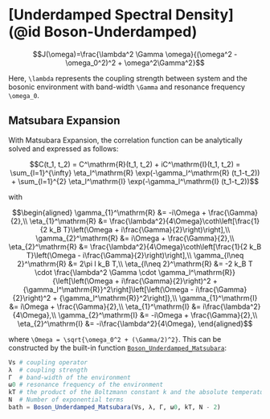 # [Underdamped Spectral Density](@id Boson-Underdamped)
```math
J(\omega)=\frac{\lambda^2 \Gamma \omega}{(\omega^2 - \omega_0^2)^2 + \omega^2\Gamma^2}
```
Here, ``\lambda`` represents the coupling strength between system and the bosonic environment with band-width ``\Gamma`` and resonance frequency ``\omega_0``.

## Matsubara Expansion
With Matsubara Expansion, the correlation function can be analytically solved and expressed as follows:
```math
C(t_1, t_2) = C^\mathrm{R}(t_1, t_2) + iC^\mathrm{I}(t_1, t_2) = \sum_{l=1}^{\infty} \eta_l^\mathrm{R} \exp(-\gamma_l^\mathrm{R} (t_1-t_2)) + \sum_{l=1}^{2} \eta_l^\mathrm{I} \exp(-\gamma_l^\mathrm{I} (t_1-t_2))
```
with
```math
\begin{aligned}
\gamma_{1}^\mathrm{R} &= -i\Omega + \frac{\Gamma}{2},\\
\eta_{1}^\mathrm{R} &= \frac{\lambda^2}{4\Omega}\coth\left[\frac{1}{2 k_B T}\left(\Omega + i\frac{\Gamma}{2}\right)\right],\\
\gamma_{2}^\mathrm{R} &= i\Omega + \frac{\Gamma}{2},\\
\eta_{2}^\mathrm{R} &= \frac{\lambda^2}{4\Omega}\coth\left[\frac{1}{2 k_B T}\left(\Omega - i\frac{\Gamma}{2}\right)\right],\\
\gamma_{l\neq 2}^\mathrm{R} &= 2\pi l k_B T,\\
\eta_{l\neq 2}^\mathrm{R} &= -2 k_B T \cdot \frac{\lambda^2 \Gamma \cdot \gamma_l^\mathrm{R}}{\left[\left(\Omega + i\frac{\Gamma}{2}\right)^2 + {\gamma_l^\mathrm{R}}^2\right]\left[\left(\Omega - i\frac{\Gamma}{2}\right)^2 + {\gamma_l^\mathrm{R}}^2\right]},\\
\gamma_{1}^\mathrm{I} &= i\Omega + \frac{\Gamma}{2},\\
\eta_{1}^\mathrm{I} &= i\frac{\lambda^2}{4\Omega},\\
\gamma_{2}^\mathrm{I} &= -i\Omega + \frac{\Gamma}{2},\\
\eta_{2}^\mathrm{I} &= -i\frac{\lambda^2}{4\Omega},
\end{aligned}
```
where ``\Omega = \sqrt{\omega_0^2 + (\Gamma/2)^2}``.
This can be constructed by the built-in function [`Boson_Underdamped_Matsubara`](@ref):
```julia
Vs # coupling operator
λ  # coupling strength
Γ  # band-width of the environment
ω0 # resonance frequency of the environment
kT # the product of the Boltzmann constant k and the absolute temperature T
N  # Number of exponential terms
bath = Boson_Underdamped_Matsubara(Vs, λ, Γ, ω0, kT, N - 2)
```
